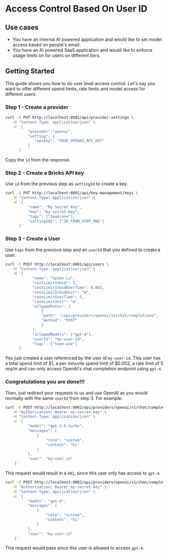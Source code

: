 # Access Control Based On User ID

## Use cases
* You have an internal AI powered application and would like to set model access based on people's email.
* You have an AI powered SaaS application and would like to enforce usage limits on for users on different tiers.

## Getting Started
This guide shows you how to do user level access control. Let's say you want to offer different spend limits, rate limits and model access for different users. 

### Step 1 - Create a provider
```bash
curl -X PUT http://localhost:8001/api/provider-settings \
   -H "Content-Type: application/json" \
   -d '{
          "provider":"openai",
          "setting": {
             "apikey": "YOUR_OPENAI_API_KEY"
          }
      }'   
```
Copy the `id` from the response.

### Step 2 - Create a Bricks API key
Use `id` from the previous step as `settingId` to create a key.

```bash
curl -X PUT http://localhost:8001/api/key-management/keys \
   -H "Content-Type: application/json" \
   -d '{
	      "name": "My Secret Key",
	      "key": "my-secret-key",
	      "tags": ["team-one"],
          "settingIds": ["ID_FROM_STEP_ONE"]
      }'   
```

### Step 3 - Create a User
Use `tags` from the previous step and an `userId` that you defined to create a user.

```bash
curl -X POST http://localhost:8001/api/users \
   -H "Content-Type: application/json" \
   -d '{
            "name": "Spike Lu",
            "costLimitInUsd": 1,
            "costLimitInUsdOverTime": 0.002,
            "costLimitInUsdUnit": "m",
            "rateLimitOverTime": 5,
            "rateLimitUnit": "m",
            "allowedPaths": [
                {
                "path": "/api/providers/openai/v1/chat/completions",
                "method": "POST"
                }
            ],
            "allowedModels": ["gpt-4"],
            "userId": "my-user-id",
            "tags": ["team-one"]
      }'   
```

You just created a user referenced by the user id `my-user-id`. This user has a total spend limit of $1, a per minunte spend limit of $0.002, a rate limit of 5 req/m and can only access OpenAI's chat completion endpoint using `gpt-4`.

### Congratulations you are done!!!
Then, just redirect your requests to us and use OpenAI as you would normally with the same `userId` from step 3. For example:
```bash
curl -X POST http://localhost:8002/api/providers/openai/v1/chat/completions \
   -H "Authorization: Bearer my-secret-key" \
   -H "Content-Type: application/json" \
   -d '{
          "model": "gpt-3.5-turbo",
          "messages": [
              {
                  "role": "system",
                  "content": "hi"
              }
          ],
          "user": "my-user-id"
    }'
```

This request would result in a `401`, since this user only has access to `gpt-4`.

```bash
curl -X POST http://localhost:8002/api/providers/openai/v1/chat/completions \
   -H "Authorization: Bearer my-secret-key" \
   -H "Content-Type: application/json" \
   -d '{
          "model": "gpt-4",
          "messages": [
              {
                  "role": "system",
                  "content": "hi"
              }
          ],
          "user": "my-user-id"
    }'
```

This request would pass since this user is allowed to access `gpt-4`.